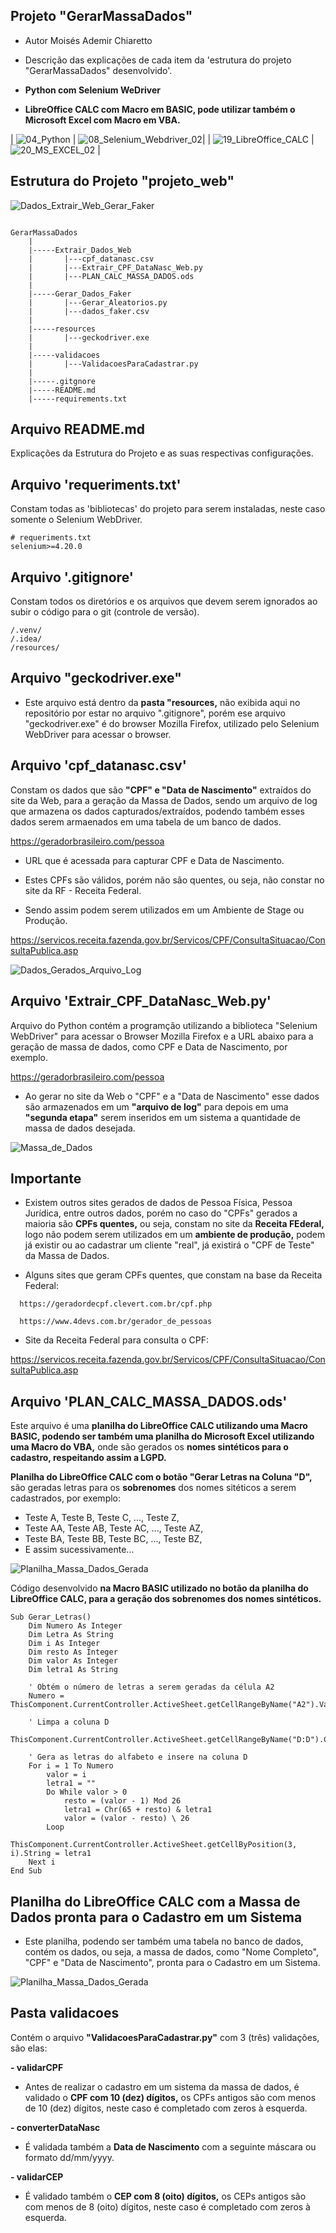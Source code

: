 ## Projeto "GerarMassaDados"
- Autor Moisés Ademir Chiaretto
  
- Descrição das explicações de cada item da 'estrutura do projeto "GerarMassaDados" desenvolvido'.
  
- **Python com Selenium WeDriver**
  
- **LibreOffice CALC com Macro em BASIC, pode utilizar também o Microsoft Excel com Macro em VBA.**

| ![04_Python](https://github.com/moiseschiaretto/Python_Massa_de_Dados/assets/84775466/beabdf64-9d5f-493b-a24c-1f976962f1e9) | ![08_Selenium_Webdriver_02](https://github.com/moiseschiaretto/Python_Massa_de_Dados/assets/84775466/69d76fa1-2cdb-4f3d-a379-d4eb27fd63ae)|
| ![19_LibreOffice_CALC](https://github.com/moiseschiaretto/Python_Massa_de_Dados/assets/84775466/3663d8fb-efe1-48f1-8b71-afd62177b30e)     | ![20_MS_EXCEL_02](https://github.com/moiseschiaretto/Python_Massa_de_Dados/assets/84775466/5e35925a-d8ba-41fd-822d-2bf7bce6f386)
 |


## Estrutura do Projeto "projeto_web"

![Dados_Extrair_Web_Gerar_Faker](https://github.com/moiseschiaretto/Python_MassadeDados/assets/84775466/a7a8e035-6e41-4984-b92a-e84720c00a69)


```

GerarMassaDados
    |
    |-----Extrair_Dados_Web
    | 	    |---cpf_datanasc.csv
    | 	    |---Extrair_CPF_DataNasc_Web.py
    | 	    |---PLAN_CALC_MASSA_DADOS.ods
    |
    |-----Gerar_Dados_Faker
    | 	    |---Gerar_Aleatorios.py
    | 	    |---dados_faker.csv
    |
    |-----resources
    | 	    |---geckodriver.exe
    |
    |-----validacoes
    | 	    |---ValidacoesParaCadastrar.py
    |
    |-----.gitgnore
    |-----README.md
    |-----requirements.txt

```

## Arquivo README.md
Explicações da Estrutura do Projeto e as suas respectivas configurações.


## Arquivo 'requeriments.txt'
Constam todas as 'bibliotecas' do projeto para serem instaladas, neste caso somente o Selenium WebDriver.
```
# requeriments.txt
selenium>=4.20.0
```

## Arquivo '.gitignore'
Constam todos os diretórios e os arquivos que devem serem ignorados ao subir o código para o git (controle de versão).

```
/.venv/
/.idea/
/resources/
```

## Arquivo "geckodriver.exe"

- Este arquivo está dentro da **pasta "resources,** não exibida aqui no repositório por estar no arquivo ".gitignore", porém ese arquivo "geckodriver.exe" é do browser Mozilla Firefox, utilizado pelo Selenium WebDriver para acessar o browser.

## Arquivo 'cpf_datanasc.csv'
Constam os dados que são **"CPF" e "Data de Nascimento"** extraídos do site da Web, para a geração da Massa de Dados, sendo um arquivo de log que armazena os dados capturados/extraídos, podendo também esses dados serem armaenados em uma tabela de um banco de dados.

https://geradorbrasileiro.com/pessoa

- URL que é acessada para capturar CPF e Data de Nascimento.

- Estes CPFs são válidos, porém não são quentes, ou seja, não constar no site da RF - Receita Federal.

-  Sendo assim podem serem utilizados em um Ambiente de Stage ou Produção.

https://servicos.receita.fazenda.gov.br/Servicos/CPF/ConsultaSituacao/ConsultaPublica.asp

![Dados_Gerados_Arquivo_Log](https://github.com/moiseschiaretto/Python_Massa_de_Dados/assets/84775466/033176c9-82f0-4c60-8a78-2d20ffc52299)


## Arquivo 'Extrair_CPF_DataNasc_Web.py'

Arquivo do Python contém a programção utilizando a biblioteca "Selenium WebDriver" para acessar o Browser Mozilla Firefox e a URL abaixo para a geração de massa de dados, como CPF e Data de Nascimento, por exemplo.

https://geradorbrasileiro.com/pessoa

- Ao gerar no site da Web o "CPF" e a "Data de Nascimento" esse dados são armazenados em um **"arquivo de log"** para depois em uma **"segunda etapa"** serem inseridos em um sistema a quantidade de massa de dados desejada.

![Massa_de_Dados](https://github.com/moiseschiaretto/Python_Massa_de_Dados/assets/84775466/31e9c224-e82a-4047-9209-539861e7fb31)

## Importante

  - Existem outros sites gerados de dados de Pessoa Física, Pessoa Jurídica, entre outros dados, porém no caso do "CPFs" gerados a maioria são **CPFs quentes,** ou seja, constam no site da **Receita FEderal,** logo não podem serem utilizados em um **ambiente de produção,** podem já existir ou ao cadastrar um cliente "real", já existirá o "CPF de Teste" da Massa de Dados.

  - Alguns sites que geram CPFs quentes, que constam na base da Receita Federal:

  ```
    https://geradordecpf.clevert.com.br/cpf.php

    https://www.4devs.com.br/gerador_de_pessoas
```

  - Site da Receita Federal para consulta o CPF:

https://servicos.receita.fazenda.gov.br/Servicos/CPF/ConsultaSituacao/ConsultaPublica.asp


## Arquivo 'PLAN_CALC_MASSA_DADOS.ods'

Este arquivo é uma **planilha do LibreOffice CALC utilizando uma Macro BASIC, podendo ser também uma planilha do Microsoft Excel utilizando uma Macro do VBA,** onde são gerados os **nomes sintéticos para o cadastro, respeitando assim a LGPD.**

**Planilha do LibreOffice CALC com o botão "Gerar Letras na Coluna "D",** são geradas letras para os **sobrenomes** dos nomes sitéticos a serem cadastrados, por exemplo:
  - Teste A, Teste B, Teste C, ..., Teste Z,
  - Teste AA, Teste AB, Teste AC, ..., Teste AZ,
  - Teste BA, Teste BB, Teste BC, ..., Teste BZ,
  - E assim sucessivamente...

![Planilha_Massa_Dados_Gerada](https://github.com/moiseschiaretto/Python_Massa_de_Dados/assets/84775466/951e32ec-8030-4f8f-b95f-81033857b566)

Código desenvolvido **na Macro BASIC utilizado no botão da planilha do LibreOffice CALC, para a geração dos **sobrenomes** dos nomes sintéticos.**

```
Sub Gerar_Letras()
    Dim Numero As Integer
    Dim Letra As String
    Dim i As Integer
    Dim resto As Integer
    Dim valor As Integer
    Dim letra1 As String
    
    ' Obtém o número de letras a serem geradas da célula A2
    Numero = ThisComponent.CurrentController.ActiveSheet.getCellRangeByName("A2").Value
    
    ' Limpa a coluna D
    ThisComponent.CurrentController.ActiveSheet.getCellRangeByName("D:D").ClearContents(com.sun.star.sheet.CellFlags.VALUE)
    
    ' Gera as letras do alfabeto e insere na coluna D
    For i = 1 To Numero
        valor = i
        letra1 = ""
        Do While valor > 0
            resto = (valor - 1) Mod 26
            letra1 = Chr(65 + resto) & letra1
            valor = (valor - resto) \ 26
        Loop
        ThisComponent.CurrentController.ActiveSheet.getCellByPosition(3, i).String = letra1
    Next i
End Sub

```
## Planilha do LibreOffice CALC com a Massa de Dados pronta para o Cadastro em um Sistema

- Este planilha, podendo ser também uma tabela no banco de dados, contém os dados, ou seja, a massa de dados, como "Nome Completo", "CPF" e "Data de Nascimento", pronta para o Cadastro em um Sistema.

![Planilha_Massa_Dados_Gerada](https://github.com/moiseschiaretto/Python_Massa_de_Dados/assets/84775466/c080b0f0-4818-4cc8-bcdc-90ffca4a77c8)


## Pasta validacoes

Contém o arquivo **"ValidacoesParaCadastrar.py"** com 3 (três) validações, são elas:

**- validarCPF**
  
  - Antes de realizar o cadastro em um sistema da massa de dados, é validado o **CPF com 10 (dez) dígitos,** os CPFs antigos são com menos de 10 (dez) dígitos, neste caso é completado com zeros à esquerda.

**- converterDataNasc**
  
  - É validada também a **Data de Nascimento** com a seguinte máscara ou formato dd/mm/yyyy.
 
**- validarCEP**

  - É validado também o **CEP com 8 (oito) dígitos,** os CEPs antigos são com menos de 8 (oito) dígitos, neste caso é completado com zeros à esquerda.

